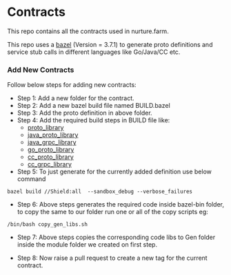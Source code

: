 # Contracts

This repo contains all the contracts used in nurture.farm. 

This repo uses a [bazel](https://bazel.build/) (Version = 3.7.1) to generate proto 
definitions and service stub calls in different languages like
Go/Java/CC etc.

### Add New Contracts
Follow below steps for adding new contracts:
- Step 1: Add a new folder for the contract.
- Step 2: Add a new bazel build file named BUILD.bazel
- Step 3: Add the proto definition in above folder.
- Step 4: Add the required build steps in BUILD file like: 
    - [proto_library](https://docs.bazel.build/versions/master/be/protocol-buffer.html#proto_library)
    - [java_proto_library](https://docs.bazel.build/versions/master/be/java.html#java_proto_library)
    - [java_grpc_library](https://github.com/grpc/grpc-java/blob/master/java_grpc_library.bzl)
    - [go_proto_library](https://github.com/bazelbuild/rules_go/blob/master/proto/core.rst#go_proto_library)
    - [cc_proto_library](https://docs.bazel.build/versions/master/be/c-cpp.html#cc_proto_library) 
    - [cc_grpc_library](https://github.com/grpc/grpc/blob/master/bazel/cc_grpc_library.bzl#L7) 
- Step 5: To just generate for the currently added definition use below command
 ```shell script
bazel build //Shield:all  --sandbox_debug --verbose_failures
```
- Step 6: Above steps generates the required code inside bazel-bin folder, 
to copy the same to our folder run one or all of the copy scripts eg:
```shell script
/bin/bash copy_gen_libs.sh
```
- Step 7: Above steps copies the corresponding code libs to Gen 
folder inside the module folder we created on first step.

- Step 8: Now raise a pull request to create a new tag for the current contract.
